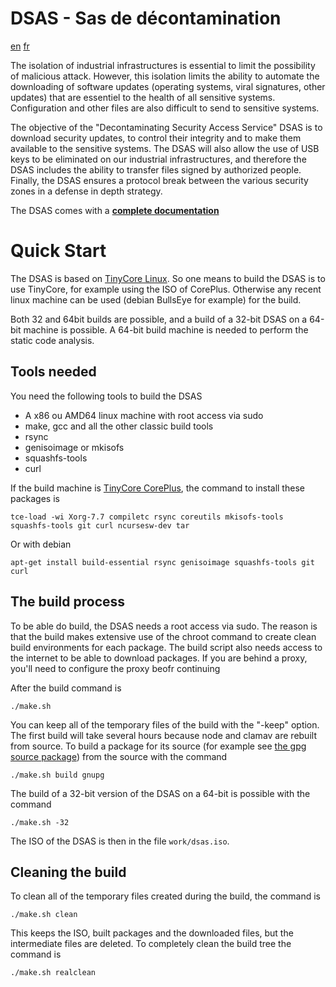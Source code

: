 # DSAS - Sas de décontamination
[en](#) [fr](README.fr.md)

The isolation of industrial infrastructures is essential to limit
the possibility of malicious attack. However, this isolation limits the
ability to automate the downloading of software updates (operating systems,
viral signatures, other updates) that are essentiel to the health of all
sensitive systems. Configuration and other files are also difficult to
send to sensitive systems.

The objective of the "Decontaminating Security Access Service" DSAS is to download
security updates, to control their integrity and to make them available to the
sensitive systems. The DSAS will also allow the use of USB keys to be eliminated
on our industrial infrastructures, and therefore the DSAS includes the ability
to transfer files signed by authorized people. Finally, the DSAS ensures a 
protocol break between the various security zones in a defense in depth strategy.

The DSAS comes with a __[complete documentation](append/usr/local/share/www/Doucmentation_en.md)__ 

# Quick Start

The DSAS is based on [TinyCore Linux](http://tinycorelinux.net). So one means to build
the DSAS is to use TinyCore, for example using the ISO of CorePlus. Otherwise any recent
linux machine can be used (debian BullsEye for example) for the build.

Both 32 and 64bit builds are possible, and a build of a 32-bit DSAS on a 64-bit machine
is possible. A 64-bit build machine is needed to perform the static code analysis.

## Tools needed

You need the following tools to build the DSAS 

* A x86 ou AMD64 linux machine with root access via sudo
* make, gcc  and all the other classic build tools 
* rsync
* genisoimage or mkisofs
* squashfs-tools
* curl

If the build machine is [TinyCore CorePlus](http://tinycorelinux.net/downloads.html),
the command to install these packages is

```shell
tce-load -wi Xorg-7.7 compiletc rsync coreutils mkisofs-tools squashfs-tools git curl ncursesw-dev tar
```

Or with debian

```shell
apt-get install build-essential rsync genisoimage squashfs-tools git curl
``` 

## The build process

To be able do build, the DSAS needs a root access via sudo. The reason is that the
build makes extensive use of the chroot command to create clean build environments for
each package. The build script also needs access to the internet to be able to download
packages. If you are behind a proxy, you'll need to configure the proxy beofr continuing

After the build command is

```
./make.sh
```

You can keep all of the temporary files of the build with the "-keep" option. The first
build will take several hours because node and clamav are rebuilt from source. To build a
package for its source (for example see [the gpg source package](pkg/gnupg.pkg)) from
the source with the command

```
./make.sh build gnupg
```

The build of a 32-bit version of the DSAS on a 64-bit is possible with the command

```
./make.sh -32
``` 

The ISO of the DSAS is then in the file `work/dsas.iso`.

## Cleaning the build

To clean all of the temporary files created during the build, the command is

```
./make.sh clean
```

This keeps the ISO, built packages and the downloaded files, but the intermediate 
files are deleted. To completely clean the build tree the command is


```
./make.sh realclean
```